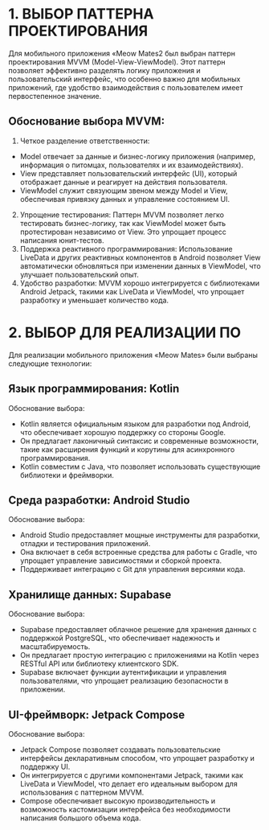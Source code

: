 # 1. ВЫБОР ПАТТЕРНА ПРОЕКТИРОВАНИЯ
Для мобильного приложения «Meow Mates2 был выбран паттерн проектирования MVVM (Model-View-ViewModel). Этот паттерн позволяет эффективно разделять логику приложения и пользовательский интерфейс, что особенно важно для мобильных приложений, где удобство взаимодействия с пользователем имеет первостепенное значение.
## Обоснование выбора MVVM:
1.	Четкое разделение ответственности:
- Model отвечает за данные и бизнес-логику приложения (например, информация о питомцах, пользователях и их взаимодействиях).
- View представляет пользовательский интерфейс (UI), который отображает данные и реагирует на действия пользователя.
- ViewModel служит связующим звеном между Model и View, обеспечивая привязку данных и управление состоянием UI.
2.	Упрощение тестирования: Паттерн MVVM позволяет легко тестировать бизнес-логику, так как ViewModel может быть протестирован независимо от View. Это упрощает процесс написания юнит-тестов.
3.	Поддержка реактивного программирования: Использование LiveData и других реактивных компонентов в Android позволяет View автоматически обновляться при изменении данных в ViewModel, что улучшает пользовательский опыт.
4.	Удобство разработки: MVVM хорошо интегрируется с библиотеками Android Jetpack, такими как LiveData и ViewModel, что упрощает разработку и уменьшает количество кода.


# 2. ВЫБОР ДЛЯ РЕАЛИЗАЦИИ ПО
Для реализации мобильного приложения «Meow Mates» были выбраны следующие технологии:
## Язык программирования: Kotlin
Обоснование выбора:
- Kotlin является официальным языком для разработки под Android, что обеспечивает хорошую поддержку со стороны Google.
- Он предлагает лаконичный синтаксис и современные возможности, такие как расширения функций и корутины для асинхронного программирования.
- Kotlin совместим с Java, что позволяет использовать существующие библиотеки и фреймворки.
## Среда разработки: Android Studio
Обоснование выбора:
- Android Studio предоставляет мощные инструменты для разработки, отладки и тестирования приложений.
- Она включает в себя встроенные средства для работы с Gradle, что упрощает управление зависимостями и сборкой проекта.
- Поддерживает интеграцию с Git для управления версиями кода.

## Хранилище данных: Supabase
Обоснование выбора:
- Supabase предоставляет облачное решение для хранения данных с поддержкой PostgreSQL, что обеспечивает надежность и масштабируемость.
- Он предлагает простую интеграцию с приложениями на Kotlin через RESTful API или библиотеку клиентского SDK.
- Supabase включает функции аутентификации и управления пользователями, что упрощает реализацию безопасности в приложении.

## UI-фреймворк: Jetpack Compose
Обоснование выбора:
- Jetpack Compose позволяет создавать пользовательские интерфейсы декларативным способом, что упрощает разработку и поддержку UI.
- Он интегрируется с другими компонентами Jetpack, такими как LiveData и ViewModel, что делает его идеальным выбором для использования с паттерном MVVM.
- Compose обеспечивает высокую производительность и возможность кастомизации интерфейса без необходимости написания большого объема кода.


